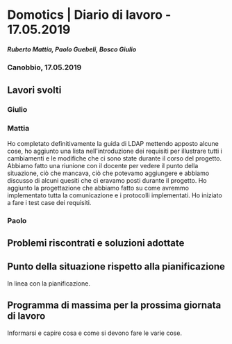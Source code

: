 # Domotics | Diario di lavoro - 17.05.2019

##### Ruberto Mattia, Paolo Guebeli, Bosco Giulio

### Canobbio, 17.05.2019

## Lavori svolti

### Giulio

### Mattia

Ho completato definitivamente la guida di LDAP mettendo apposto alcune cose, ho aggiunto una lista nell'introduzione dei requisiti per illustrare tutti i cambiamenti e le modifiche che ci sono state durante il corso del progetto. Abbiamo fatto una riunione con il docente per vedere il punto della situazione, ciò che mancava, ciò che potevamo aggiungere e abbiamo discusso di alcuni quesiti che ci eravamo posti durante il progetto. Ho aggiunto la progettazione che abbiamo fatto su come avremmo implementato tutta la comunicazione e i protocolli implementati. Ho iniziato a fare i test case dei requisiti.

### Paolo




##  Problemi riscontrati e soluzioni adottate


##  Punto della situazione rispetto alla pianificazione
In linea con la pianificazione.


## Programma di massima per la prossima giornata di lavoro
Informarsi e capire cosa e come si devono fare le varie cose.
